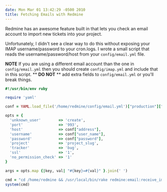 ```yaml
---
date: Mon Mar 01 13:42:29 -0500 2010
title: Fetching Emails with Redmine
---
```


Redmine has an awesome feature built in that lets you check an email account
to import new tickets into your project.

Unfortunately, I didn't see a clear way to do this without exposing your IMAP
username/password to your cron.logs. I wrote a small script that reads
the username/password/host from your `config/email.yml` file.

**NOTE** If you are using a different email account than the one in
`config/email.yml` then you should create `config/imap.yml` and include that
in this script. ** **DO NOT** ** add extra fields to `config/email.yml` or
you'll break things.

```ruby
#!/usr/bin/env ruby

require 'yaml'

conf = YAML.load_file('/home/redmine/config/email.yml')["production"]["smtp_settings"]

opts = {
  'unknown_user'        => 'create',
  'port'                => '993',
  'host'                => conf["address"],
  'username'            => conf["user_name"],
  'password'            => conf["password"],
  'project'             => 'project_slug',
  'tracker'             => 'bug',
  'ssl'                 => '1',
  'no_permission_check' => '1'
}

args = opts.map {|key, val| "#{key}=#{val}" }.join(' ')

cmd = "cd /home/redmine && /usr/local/bin/rake redmine:email:receive_imap RAILS_ENV=production #{args}"
system(cmd)
```

[gist]: https://gist.github.com/itspriddle/318651
